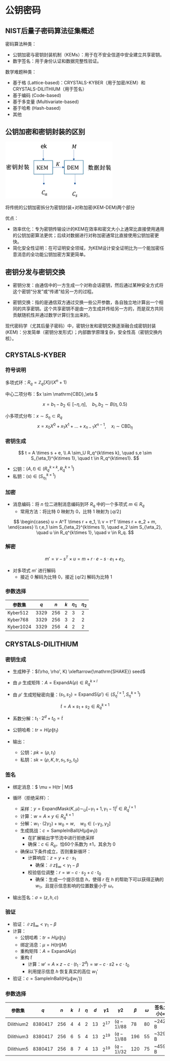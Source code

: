 # 公钥密码

## NIST后量子密码算法征集概述

密码算法种类：

- 公钥加密与密钥封装机制（KEMs）：用于在不安全信道中安全建立共享密钥。
- 数字签名：用于身份认证和数据完整性验证。

数学难题种类：

- 基于格 (Lattice-based)：CRYSTALS-KYBER（用于加密/KEM）和CRYSTALS-DILITHIUM（用于签名）
- 基于编码 (Code-based)
- 基于多变量 (Multivariate-based)
- 基于哈希 (Hash-based)
- 其他

## 公钥加密和密钥封装的区别

<img src="./image/公钥密码/KEM.png" alt="alt" style="zoom: 33%;" />

将传统的公钥加密拆分为密钥封装+对称加密(KEM-DEM)两个部分

优点：

- 效率优化：专为密钥传输设计的KEM在效率和密文大小上通常比直接使用通用的公钥加密算法更优；后续对数据进行对称加密通常比直接使用公钥加密更快。
- 简化安全性证明：在可证明安全领域，为KEM设计安全证明比为一个能加密任意消息的全功能公钥加密方案更简单。

## 密钥分发与密钥交换

- 密钥分发：由通信中的一方生成一个对称会话密钥，然后通过某种安全方式将这个密钥“分发”或“传递”给另一方的过程。

- 密钥交换：指的是通信双方通过交换一些公开参数，各自独立地计算出一个相同的共享密钥。这个共享密钥不是由一方生成并传给另一方的，而是双方共同贡献随机性并通过数学计算衍生出来的。

现代密码学（尤其后量子密码）中，密钥分发和密钥交换逐渐融合成密钥封装(KEM)：分发简单（密钥分发形式）；内部数学原理复杂，安全性高（密钥交换内核）。

## CRYSTALS-KYBER

### 符号说明

多项式环：$R_q = \mathbb{Z}_q[X] / (X^n + 1)$

中心二项分布：$x \sim \mathrm{CBD}_\eta $

$$
x = b_1-b_2\in[-\eta,\eta], \quad b_1,b_2 \sim B(\eta,0.5)
$$

小多项式分布：$x \sim S_\eta \subset R_q$
$$
x = x_0X^0 + x_1X^1+ \ldots+ x_{n-1}X^{n-1}, \quad x_i \sim \mathrm{CBD}_\eta
$$

### 密钥生成

$$
t = A \times s + e, \\
A \sim_U R_q^{k\times k}, \quad s,e \sim S_{\eta_1}^{k\times 1}, \quad t \in R_q^{k\times1}.
$$

- 公钥：$(A,t) \in (R_q^{k\times k}, R_q^{k\times 1})$
- 私钥：$(s) \in (S_{\eta_1}^{k\times 1})$

### 加密

- 消息编码：将 $n$ 位二进制消息编码到环 $R_q$ 中的一个多项式 $m \in R_q$
  - 常用方法：将比特 $0$ 映射为 $0$，比特 $1$ 映射为 $\lfloor q/2 \rfloor$

$$
\begin{cases}
u = A^T \times r + e_1, \\
v = t^T \times r + e_2 + m,
\end{cases} \\
r,e_1 \sim S_{\eta_2}^{k\times 1}, \quad e_2 \sim S_{\eta_2}, \quad u \in R_q^{k\times 1}, \quad v \in R_q.
$$

### 解密

$$
m' = v - s^T \times u = m + r \cdot e - s \cdot e_1 + e_2,
$$

- 对多项式 $m'$ 进行解码
  - 接近 $0$ 解码为比特 $0$，接近 $\lfloor q/2 \rfloor$ 解码为比特 $1$

### 参数选择

| 参数集    | $q$  | $n$  | $k$  | $\eta_1$ | $\eta_2$ |
| --------- | ---- | ---- | ---- | -------- | -------- |
| Kyber512  | 3329 | 256  | 2    | 3        | 2        |
| Kyber768  | 3329 | 256  | 3    | 2        | 2        |
| Kyber1024 | 3329 | 256  | 4    | 2        | 2        |

## CRYSTALS-DILITHIUM

### 密钥生成

- 生成种子：$(\rho, \rho', K) \xleftarrow{\mathrm{SHAKE}} seed$

- 由 $\rho$ 生成矩阵：$A = \mathrm{ExpandA}(\rho) \in R_q^{k \times l}$

- 由 $\rho'$ 生成短秘密向量：$(s_1,s_2) = \mathrm{ExpandS}(\rho') \in (S_\eta^{l \times 1}, S_\eta^{k\times 1})$

$$
\tilde{t} = A \times s_1 + s_2 \in R_q^{k\times 1}
$$

- 系数分解：$t_1 \cdot 2^d + t_0 = \tilde{t}$

- 公钥哈希：$tr = H(\rho \| t_1)$

- 输出：
  - 公钥：$pk = (\rho, t_1)$
  - 私钥：$sk = (\rho, K, tr, s_1, s_2, t_0)$

### 签名

- 绑定消息：$ \mu = H(tr \| M)$

- 循环（拒绝采样）：
  - 采样：$y = \mathrm{ExpandMask}(K,\mu)\sim_U[-\gamma_1+1, \gamma_1-1]^l \in R_q^{l\times 1}$
  - 计算：$w = A\times y \in R_q^{k\times 1}$
  - 分解：$w_1\cdot(2\gamma_2) + w_0 = w, \quad w_0\in (-\gamma_2,\gamma_2]$
  - 生成挑战：$c = \mathrm{SampleInBall}(H(\mu \| w_1))$
    - 在扩展输出字节流中进行拒绝采样
    - 确保：$c \in R_q$，恰60个系数为 $\pm 1$，其余为 $0$
  - 确保以下条件成立，否则重新循环：
    - 计算响应：$z = y + c \cdot s_1$
      - 确保：$\|z\|_\infty < \gamma_1 - \beta$
    - 校验低位调整：$r = w - c \cdot s_2 + c \cdot t_0$
      - 确保：生成一个提示信息 $h$，使得 $r$ 在 $h$ 的帮助下可以获得正确的 $w_1$，且提示信息影响的位置数量小于 $\omega$。

- 输出签名：$\sigma = (z, h, c)$

### 验证

- 验证：$\|z\|_\infty < \gamma_1 - \beta$
- 计算：
  - 公钥哈希：$tr = H(\rho \| t_1)$
  - 绑定消息：$\mu = H(tr \| M)$
  - 重构矩阵：$A = \mathrm{ExpandA}(\rho)$
  - 重构 $\tilde{t}$
    - 计算：$w' = A\times z - c \cdot (t_1 \cdot 2^d) = w - c\cdot s2 + c\cdot t_0$
    - 利用提示信息 $h$ 恢复真实的高位 $w_1'$
- 验证：$c = \mathrm{SampleInBall}(H(\mu \| w_1'))$

### 参数选择

| 参数集        | $q$ | $n$ | $k$ | $l$ | $η$ | $d$ | $\gamma1$  | $\gamma2$        | $\beta$ | $\omega$ | 签名大小(≈) | 公钥(≈) | 私钥(≈) |
|--------------|---|---|----|--------------|-------------------|-----|----|-------------|---------|---------|---------|---------|---------|
| Dilithium2   | 8380417 | 256 | 4 | 4 | 2  | 13    | $2^{17}$      | $(q-1)/88$        | 78  | 80 | ~2420 B     | ~1184 B | ~2800 B |
| Dilithium3   | 8380417 | 256 | 6 | 5 | 4  | 13    | $2^{19}$      | $(q-1)/88$        | 196 | 55 | ~3293 B     | ~1472 B | ~3500 B |
| Dilithium5   | 8380417 | 256 | 8 | 7 | 4  | 13    | $2^{19}$      | $(q-1)/32$        | 120 | 75 | ~4595 B     | ~1760 B | ~3850 B |